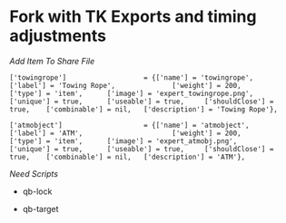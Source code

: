# Fork with TK Exports and timing adjustments


*Add Item To Share File*

	['towingrope'] 				 	 = {['name'] = 'towingrope', 			  		['label'] = 'Towing Rope', 				['weight'] = 200, 		['type'] = 'item', 		['image'] = 'expert_towingrope.png', 	['unique'] = true, 		['useable'] = true, 	['shouldClose'] = true,	   ['combinable'] = nil,   ['description'] = 'Towing Rope'},

	['atmobject'] 				 	 = {['name'] = 'atmobject', 			  		['label'] = 'ATM', 						['weight'] = 200, 		['type'] = 'item', 		['image'] = 'expert_atmobj.png', 		['unique'] = true, 		['useable'] = true, 	['shouldClose'] = true,	   ['combinable'] = nil,   ['description'] = 'ATM'},




*Need Scripts*

- qb-lock

- qb-target


